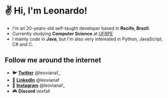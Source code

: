 # ✌ Hi, I'm Leonardo!

- I'm an 20-years-old self-taught developer based in **Recife, Brazil**.
- Currently studying **Computer Science** at [UFRPE](http://www.ufrpe.br/)
- I mainly code in **Java**, but I'm also very interested in Python, JavaScript, C# and C. 

## Follow me around the internet
- 🐦 **[Twitter](https://twitter.com/leovianaf_)** @leovianaf_
- 💼 **[LinkedIn](https://www.linkedin.com/in/leonardo-viana-filho/)** @leovianaf
- 📸 **[Instagram](https://www.instagram.com/leovianaf_/)** @leovianaf_
- 🎮 **Discord** vexfall
